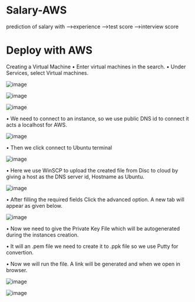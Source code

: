 # Salary-AWS
 prediction of salary with 
 -->experience
 -->test score
 -->interview score
 
 # Deploy with AWS
 Creating a Virtual Machine
•	Enter virtual machines in the search.
•	Under Services, select Virtual machines.

![image](https://user-images.githubusercontent.com/94432813/228200257-a726c9c4-abd5-4914-bde3-77e884e12439.png)

 ![image](https://user-images.githubusercontent.com/94432813/228200408-6be61152-8319-4e14-9273-36e9bd9b08cd.png)

![image](https://user-images.githubusercontent.com/94432813/228200491-a90b003c-a3fe-47f0-b84b-3a8f9871c39a.png)

•	We need to connect to an instance, so we use public DNS id to connect it acts a localhost for AWS. 

![image](https://user-images.githubusercontent.com/94432813/228200646-b4977c80-1e9c-4a3b-b204-f10b30e06a15.png)

•	Then we click connect to Ubuntu terminal 

![image](https://user-images.githubusercontent.com/94432813/228200741-e7e2c98d-98d6-476e-8685-1ad7d00ca315.png)

•	Here we use WinSCP to upload the created file from Disc to cloud by giving a host as the DNS server id, Hostname as Ubuntu. 

![image](https://user-images.githubusercontent.com/94432813/228200855-7b2bdbf9-0839-4a3b-9e23-c5d2aa9f470d.png)

•	After filling the required fields Click the advanced option. A new tab will appear as given below.

![image](https://user-images.githubusercontent.com/94432813/228200998-717c05b6-18aa-4fbf-a165-81c4b11f45e5.png)

•	Now we need to give the Private Key File which will be autogenerated during  the instances  creation.

•	It will an .pem file we need to create it to .ppk file so we use Putty for convertion.

•	Now we will run the file. A link will be generated and when we open in browser.

![image](https://user-images.githubusercontent.com/94432813/228201119-0adcce67-f0bb-4974-aee2-8b66b0904cf8.png)

![image](https://user-images.githubusercontent.com/94432813/228201176-29e1fe62-e7c4-410e-b88b-98e12ee65a5e.png)

